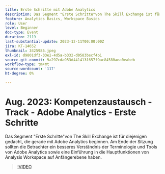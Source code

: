 ```yaml
---
title: Erste Schritte mit Adobe Analytics
description: Das Segment "Erste Schritte"von The Skill Exchange ist für diejenigen gedacht, die gerade mit Adobe Analytics beginnen. Am Ende der Sitzung sollten die Betrachter ein besseres Verständnis der Terminologie und Tools von Adobe Analytics sowie eine Einführung in die Hauptfunktionen von Analysis Workspace auf Anfängerebene haben.
feature: Analytics Basics, Workspace Basics
role: User
level: Beginner
doc-type: Event
duration: 2119
last-substantial-update: 2023-12-11T00:00:00Z
jira: KT-14652
thumbnail: 3425985.jpeg
exl-id: d9801df3-33e2-4d5a-b332-d0583becf4b1
source-git-commit: 9a297cda953d4414131657f9ac84580aea0eabeb
workflow-type: tm+mt
source-wordcount: '117'
ht-degree: 0%

---
```


# Aug. 2023: Kompetenzaustausch - Track - Adobe Analytics - Erste Schritte

Das Segment &quot;Erste Schritte&quot;von The Skill Exchange ist für diejenigen gedacht, die gerade mit Adobe Analytics beginnen. Am Ende der Sitzung sollten die Betrachter ein besseres Verständnis der Terminologie und Tools von Adobe Analytics sowie eine Einführung in die Hauptfunktionen von Analysis Workspace auf Anfängerebene haben.

>[!VIDEO](https://video.tv.adobe.com/v/3425985/?learn=on)
